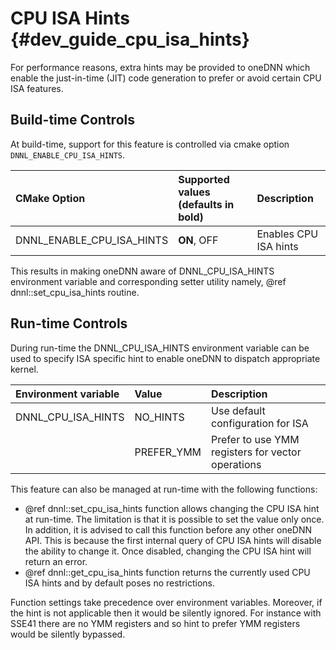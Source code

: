 CPU ISA Hints {#dev_guide_cpu_isa_hints}
=======================================

For performance reasons, extra hints may be provided to oneDNN which enable the
just-in-time (JIT) code generation to prefer or avoid certain CPU ISA features.

## Build-time Controls

At build-time, support for this feature is controlled via cmake option
`DNNL_ENABLE_CPU_ISA_HINTS`.

| CMake Option                | Supported values (defaults in bold) | Description
| :---                        | :---                                | :---
| DNNL_ENABLE_CPU_ISA_HINTS   | **ON**, OFF                         | Enables CPU ISA hints

This results in making oneDNN aware of DNNL_CPU_ISA_HINTS environment variable
and corresponding setter utility namely, @ref dnnl::set_cpu_isa_hints routine.

## Run-time Controls

During run-time the DNNL_CPU_ISA_HINTS environment variable can be used to
specify ISA specific hint to enable oneDNN to dispatch appropriate kernel.

| Environment variable | Value            | Description
| :---                 | :---             | :---
| DNNL_CPU_ISA_HINTS   | NO_HINTS         | Use default configuration for ISA
|                      | PREFER_YMM       | Prefer to use YMM registers for vector operations

This feature can also be managed at run-time with the following functions:

* @ref dnnl::set_cpu_isa_hints function allows changing the CPU ISA hint at
  run-time. The limitation is that it is possible to set the value only once. In
  addition, it is advised to call this function before any other oneDNN API.
  This is because the first internal query of CPU ISA hints will disable the
  ability to change it. Once disabled, changing the CPU ISA hint will return an
  error.
* @ref dnnl::get_cpu_isa_hints function returns the currently used CPU ISA hints
  and by default poses no restrictions.

Function settings take precedence over environment variables. Moreover, if the
hint is not applicable then it would be silently ignored. For instance with
SSE41 there are no YMM registers and so hint to prefer YMM registers would be
silently bypassed.
